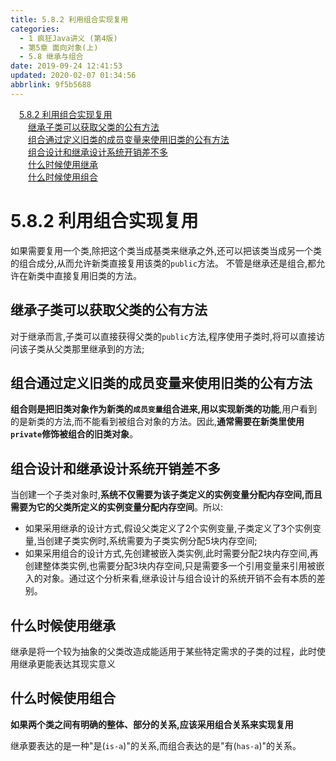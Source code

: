 ```yaml
---
title: 5.8.2 利用组合实现复用
categories: 
  - 1 疯狂Java讲义 (第4版)
  - 第5章 面向对象(上)
  - 5.8 继承与组合
date: 2019-09-24 12:41:53
updated: 2020-02-07 01:34:56
abbrlink: 9f5b5688
---
```

<div id='my_toc'><a href="/JavaReadingNotes/9f5b5688/#5-8-2-利用组合实现复用" class="header_1">5.8.2 利用组合实现复用</a>&nbsp;<br><a href="/JavaReadingNotes/9f5b5688/#继承子类可以获取父类的公有方法" class="header_2">继承子类可以获取父类的公有方法</a>&nbsp;<br><a href="/JavaReadingNotes/9f5b5688/#组合通过定义旧类的成员变量来使用旧类的公有方法" class="header_2">组合通过定义旧类的成员变量来使用旧类的公有方法</a>&nbsp;<br><a href="/JavaReadingNotes/9f5b5688/#组合设计和继承设计系统开销差不多" class="header_2">组合设计和继承设计系统开销差不多</a>&nbsp;<br><a href="/JavaReadingNotes/9f5b5688/#什么时候使用继承" class="header_2">什么时候使用继承</a>&nbsp;<br><a href="/JavaReadingNotes/9f5b5688/#什么时候使用组合" class="header_2">什么时候使用组合</a>&nbsp;<br></div>
<style>.header_1{margin-left: 1em;}.header_2{margin-left: 2em;}.header_3{margin-left: 3em;}.header_4{margin-left: 4em;}.header_5{margin-left: 5em;}.header_6{margin-left: 6em;}</style>
<!--more-->
<script>if (navigator.platform.search('arm')==-1){document.getElementById('my_toc').style.display = 'none';}var e,p = document.getElementsByTagName('p');while (p.length>0) {e = p[0];e.parentElement.removeChild(e);}</script>

<!--end-->
<!--SSTStart-->
# 5.8.2 利用组合实现复用 #
如果需要复用一个类,除把这个类当成基类来继承之外,还可以把该类当成另一个类的组合成分,从而允许新类直接复用该类的`public`方法。
不管是继承还是组合,都允许在新类中直接复用旧类的方法。
## 继承子类可以获取父类的公有方法 ##
对于继承而言,子类可以直接获得父类的`public`方法,程序使用子类时,将可以直接访问该子类从父类那里继承到的方法;
## 组合通过定义旧类的成员变量来使用旧类的公有方法 ##
**组合则是把旧类对象作为新类的`成员变量`组合进来,用以实现新类的功能**,用户看到的是新类的方法,而不能看到被组合对象的方法。因此,**通常需要在新类里使用`private`修饰被组合的旧类对象**。
## 组合设计和继承设计系统开销差不多 ##
当创建一个子类对象时,**系统不仅需要为该子类定义的实例变量分配内存空间,而且需要为它的父类所定义的实例变量分配内存空间**。所以:
- 如果采用继承的设计方式,假设父类定义了2个实例变量,子类定义了3个实例变量,当创建子类实例时,系统需要为子类实例分配5块内存空间;
- 如果采用组合的设计方式,先创建被嵌入类实例,此时需要分配2块内存空间,再创建整体类实例,也需要分配3块内存空间,只是需要多一个引用变量来引用被嵌入的对象。通过这个分析来看,继承设计与组合设计的系统开销不会有本质的差别。

## 什么时候使用继承 ##
继承是将一个较为抽象的父类改造成能适用于某些特定需求的子类的过程，此时使用继承更能表达其现实意义
## 什么时候使用组合 ##
**如果两个类之间有明确的整体、部分的关系,应该采用组合关系来实现复用**

继承要表达的是一种"是(`is-a`)"的关系,而组合表达的是"有(`has-a`)"的关系。
<!--SSTStop-->

